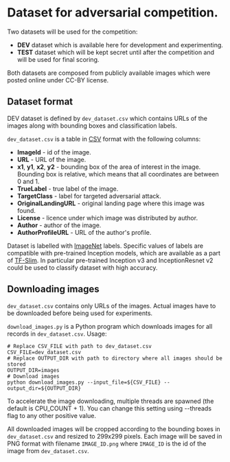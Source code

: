 
# Dataset for adversarial competition.

Two datasets will be used for the competition:

* **DEV** dataset which is available here for development and experimenting.
* **TEST** dataset which will be kept secret until after the competition
  and will be used for final scoring.

Both datasets are composed from publicly available images which were posted
online under CC-BY license.

## Dataset format

DEV dataset is defined by `dev_dataset.csv`
which contains URLs of the images along with bounding boxes
and classification labels.

`dev_dataset.csv` is a table in
[CSV](https://en.wikipedia.org/wiki/Comma-separated_values)
format with the following columns:

* **ImageId** - id of the image.
* **URL** - URL of the image.
* **x1**, **y1**, **x2**, **y2** - bounding box of the area of interest in
  the image. Bounding box is relative, which means that all coordinates are
  between 0 and 1.
* **TrueLabel** - true label of the image.
* **TargetClass** - label for targeted adversarial attack.
* **OriginalLandingURL** - original landing page where this image was found.
* **License** - licence under which image was distributed by author.
* **Author** - author of the image.
* **AuthorProfileURL** - URL of the author's profile.

Dataset is labelled with
[ImageNet](http://www.image-net.org/challenges/LSVRC/2012/) labels.
Specific values of labels are compatible with pre-trained Inception models,
which are available as a part of
[TF-Slim](https://github.com/tensorflow/models/tree/master/research/slim).
In particular pre-trained Inception v3 and InceptionResnet v2 could be used
to classify dataset with high accuracy.

## Downloading images

`dev_dataset.csv` contains only URLs of the images.
Actual images have to be downloaded before being used for experiments.

`download_images.py` is a Python program which downloads images for all
records in `dev_dataset.csv`. Usage:

```
# Replace CSV_FILE with path to dev_dataset.csv
CSV_FILE=dev_dataset.csv
# Replace OUTPUT_DIR with path to directory where all images should be stored
OUTPUT_DIR=images
# Download images
python download_images.py --input_file=${CSV_FILE} --output_dir=${OUTPUT_DIR}
```
To accelerate the image downloading, multiple threads are spawned (the default is CPU_COUNT + 1).
You can change this setting using --threads flag to any other positive value.

All downloaded images will be cropped according to the bounding boxes in
`dev_dataset.csv` and resized to 299x299 pixels.
Each image will be saved in PNG format with filename `IMAGE_ID.png`
where `IMAGE_ID` is the id of the image from `dev_dataset.csv`.
